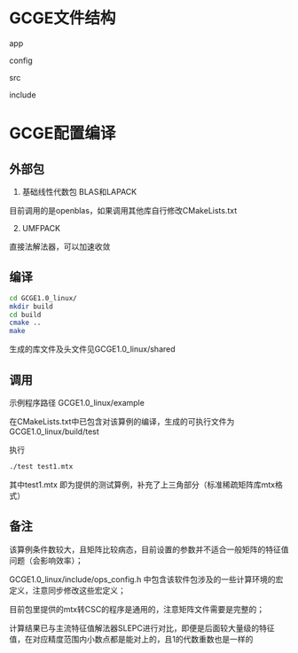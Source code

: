 # GCGE文件结构

app

config

src

include

# GCGE配置编译

## 外部包

1. 基础线性代数包 BLAS和LAPACK

目前调用的是openblas，如果调用其他库自行修改CMakeLists.txt

2. UMFPACK

直接法解法器，可以加速收敛

## 编译

```bash
cd GCGE1.0_linux/
mkdir build
cd build
cmake ..
make 
```

生成的库文件及头文件见GCGE1.0_linux/shared

## 调用

示例程序路径 GCGE1.0_linux/example

在CMakeLists.txt中已包含对该算例的编译，生成的可执行文件为GCGE1.0_linux/build/test

执行

```bash
./test test1.mtx
```

其中test1.mtx 即为提供的测试算例，补充了上三角部分（标准稀疏矩阵库mtx格式）


## 备注

该算例条件数较大，且矩阵比较病态，目前设置的参数并不适合一般矩阵的特征值问题（会影响效率）；

GCGE1.0_linux/include/ops_config.h 中包含该软件包涉及的一些计算环境的宏定义，注意同步修改这些宏定义；

目前包里提供的mtx转CSC的程序是通用的，注意矩阵文件需要是完整的；

计算结果已与主流特征值解法器SLEPC进行对比，即便是后面较大量级的特征值，在对应精度范围内小数点都是能对上的，且1的代数重数也是一样的